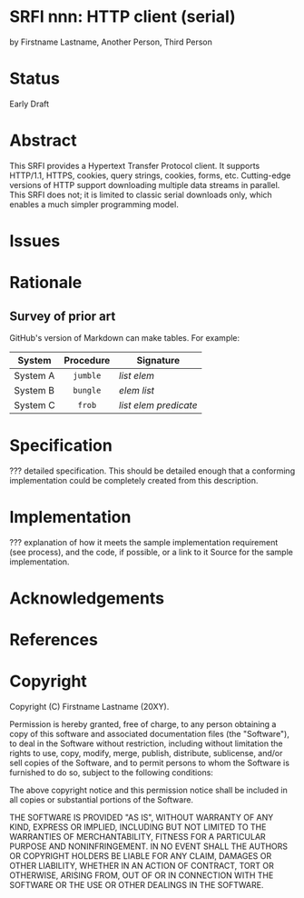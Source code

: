 # SRFI nnn: HTTP client (serial)

by Firstname Lastname, Another Person, Third Person

# Status

Early Draft

# Abstract

This SRFI provides a Hypertext Transfer Protocol client. It supports
HTTP/1.1, HTTPS, cookies, query strings, cookies, forms, etc.
Cutting-edge versions of HTTP support downloading multiple data
streams in parallel. This SRFI does not; it is limited to classic
serial downloads only, which enables a much simpler programming model.

# Issues

# Rationale

## Survey of prior art

GitHub's version of Markdown can make tables. For example:

| System        | Procedure | Signature                 |
| ------------- |:---------:| ------------------------- |
| System A      | `jumble`  | _list_ _elem_             |
| System B      | `bungle`  | _elem_ _list_             |
| System C      | `frob`    | _list_ _elem_ _predicate_ |

# Specification

??? detailed specification. This should be detailed enough that a
conforming implementation could be completely created from this
description.

# Implementation

??? explanation of how it meets the sample implementation requirement
(see process), and the code, if possible, or a link to it Source for
the sample implementation.

# Acknowledgements

# References

# Copyright

Copyright (C) Firstname Lastname (20XY).

Permission is hereby granted, free of charge, to any person obtaining
a copy of this software and associated documentation files (the
"Software"), to deal in the Software without restriction, including
without limitation the rights to use, copy, modify, merge, publish,
distribute, sublicense, and/or sell copies of the Software, and to
permit persons to whom the Software is furnished to do so, subject to
the following conditions:

The above copyright notice and this permission notice shall be
included in all copies or substantial portions of the Software.

THE SOFTWARE IS PROVIDED "AS IS", WITHOUT WARRANTY OF ANY KIND,
EXPRESS OR IMPLIED, INCLUDING BUT NOT LIMITED TO THE WARRANTIES OF
MERCHANTABILITY, FITNESS FOR A PARTICULAR PURPOSE AND
NONINFRINGEMENT. IN NO EVENT SHALL THE AUTHORS OR COPYRIGHT HOLDERS BE
LIABLE FOR ANY CLAIM, DAMAGES OR OTHER LIABILITY, WHETHER IN AN ACTION
OF CONTRACT, TORT OR OTHERWISE, ARISING FROM, OUT OF OR IN CONNECTION
WITH THE SOFTWARE OR THE USE OR OTHER DEALINGS IN THE SOFTWARE.
